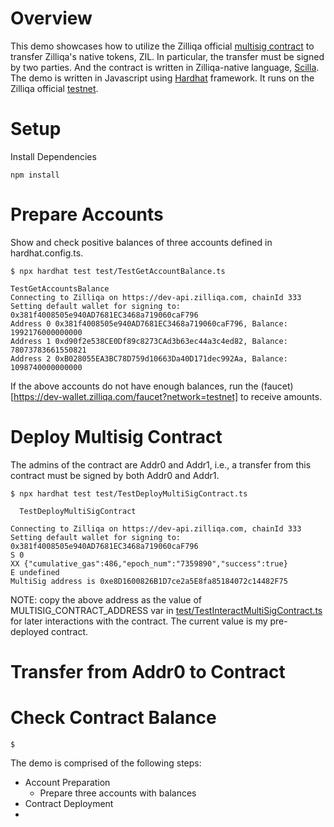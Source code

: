 # Overview 
This demo showcases how to utilize the Zilliqa official [multisig contract](https://github.com/Zilliqa/zilliqa-developer/blob/main/contracts/reward_control/contracts/scilla/msw_rewards_param.scilla) to transfer Zilliqa's native tokens, ZIL. In particular, the transfer must be signed by two parties. And the contract is written in Zilliqa-native language, [Scilla](https://scilla.readthedocs.io/en/latest/scilla-in-depth.html). The demo is written in Javascript using [Hardhat](https://hardhat.org/) framework. It runs on the Zilliqa official [testnet](https://dev-api.zilliqa.com). 


# Setup
Install Dependencies
```
npm install
```

# Prepare Accounts
Show and check positive balances of three accounts defined in hardhat.config.ts. 
```
$ npx hardhat test test/TestGetAccountBalance.ts

TestGetAccountsBalance
Connecting to Zilliqa on https://dev-api.zilliqa.com, chainId 333
Setting default wallet for signing to: 0x381f4008505e940AD7681EC3468a719060caF796
Address 0 0x381f4008505e940AD7681EC3468a719060caF796, Balance: 1992176000000000
Address 1 0xd90f2e538CE0Df89c8273CAd3b63ec44a3c4ed82, Balance: 78073783661550821
Address 2 0xB028055EA3BC78D759d10663Da40D171dec992Aa, Balance: 1098740000000000
```
If the above accounts do not have enough balances, run the (faucet)[https://dev-wallet.zilliqa.com/faucet?network=testnet] to receive amounts. 

# Deploy Multisig Contract
The admins of the contract are Addr0 and Addr1, i.e., a transfer from this contract must be signed by both Addr0 and Addr1. 


```
$ npx hardhat test test/TestDeployMultiSigContract.ts

  TestDeployMultiSigContract

Connecting to Zilliqa on https://dev-api.zilliqa.com, chainId 333
Setting default wallet for signing to: 0x381f4008505e940AD7681EC3468a719060caF796
S 0
XX {"cumulative_gas":486,"epoch_num":"7359890","success":true}
E undefined
MultiSig address is 0xe8D1600826B1D7ce2a5E8fa85184072c14482F75

```

NOTE: copy the above address as the value of MULTISIG_CONTRACT_ADDRESS var in [test/TestInteractMultiSigContract.ts](test/TestInteractMultiSigContract.ts) for later interactions with the contract. The current value is my pre-deployed contract. 

# Transfer from Addr0 to Contract

# Check Contract Balance
```
$ 
```

The demo is comprised of the following steps: 
* Account Preparation 
  * Prepare three accounts with balances
* Contract Deployment
* 